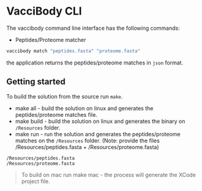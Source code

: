 # VacciBody CLI

The vaccibody command line interface has the following commands:
- Peptides/Proteome matcher

```sh
vaccibody match "peptides.fasta" "proteome.fasta"
```

the application returns the peptides/proteome matches in `json` format.

## Getting started

To build the solution from the source run `make`.
- make all - build the solution on linux and generates the peptides/proteome matches file.
- make build - build the solution on linux and generates the binary on `/Resources` folder.
- make run - run the solution and generates the peptides/proteome matches on the `/Resources` folder. (Note: provide the files /Resources/peptides.fasta + /Resources/proteome.fasta)

```
/Resources/peptides.fasta
/Resources/proteome.fasta
```

> To build on mac run make mac - the process will generate the XCode project file.